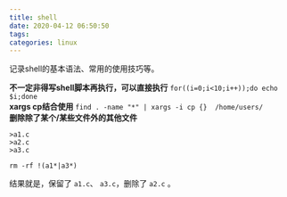 ```yaml
---
title: shell
date: 2020-04-12 06:50:50
tags:
categories: linux
---
```


记录shell的基本语法、常用的使用技巧等。
<!--more-->

**不一定非得写shell脚本再执行，可以直接执行**
`for((i=0;i<10;i++));do echo $i;done`
<br>
**xargs cp结合使用**
`find . -name "*" | xargs -i cp {}  /home/users/`
<br>
**删除除了某个/某些文件外的其他文件**
```
>a1.c
>a2.c
>a3.c

rm -rf !(a1*|a3*)
```
结果就是，保留了 `a1.c`、 `a3.c`，删除了 `a2.c` 。
<br>
